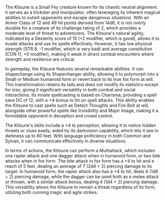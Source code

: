 The Kitsune is a Small Fey creature known for its chaotic neutral alignment. It serves as a trickster and manipulator, often leveraging its inherent magical abilities to outwit opponents and escape dangerous situations. With an Armor Class of 12 and 49 hit points derived from 14d6, it is not overly durable for a creature of its challenge rating of 2, which provides a moderate level of threat to adventurers. The Kitsune's natural agility, indicated by a Dexterity score of 15 (+2 modifier, which is good), allows it to evade attacks and use its spells effectively. However, it has low physical strength (STR 8, -1 modifier, which is very bad) and average constitution (CON 11, +0 modifier), making it weak in direct combat encounters where strength and resilience are critical.

In gameplay, the Kitsune features several remarkable abilities. It can shapechange using its Shapechanger ability, allowing it to polymorph into a Small or Medium humanoid form or revert back to its true fox form at will. This transformation retains its tails and does not modify its statistics except for size, giving it significant versatility in both combat and social interactions. Its innate spellcasting is based on Charisma, providing a spell save DC of 12, with a +4 bonus to hit on spell attacks. This ability enables the Kitsune to cast spells such as Detect Thoughts and Fire Bolt at will, alongside other powerful spells like Invisibility and Major Image, making it a formidable opponent in deception and crowd control.

The Kitsune's skills include a +4 to perception, allowing it to notice hidden threats or clues easily, aided by its darkvision capability, which lets it see in darkness up to 60 feet. With language proficiency in both Common and Sylvan, it can communicate effectively in diverse situations. 

In terms of actions, the Kitsune can perform a Multiattack, which includes one rapier attack and one dagger attack when in humanoid form, or two bite attacks when in fox form. The bite attack in fox form has a +4 to hit and a reach of 5 feet, dealing an average of 7 (2d4 + 2) piercing damage to its target. In humanoid form, the rapier attack also has a +4 to hit, deals 6 (1d8 + 2) piercing damage, while the dagger can be used both as a melee attack or thrown, with a similar attack bonus, dealing 4 (1d4 + 2) piercing damage. This versatility allows the Kitsune to remain a threat regardless of its form, utilizing both cunning magic and agile strikes.